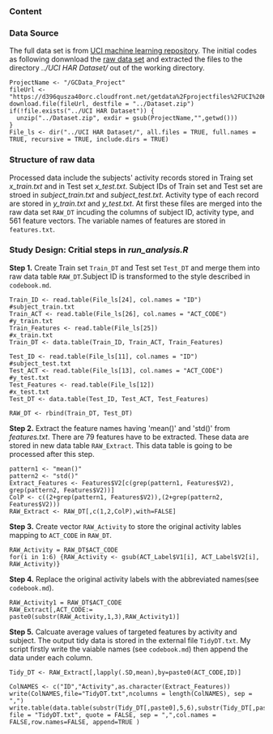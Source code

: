 ### Content


### Data Source
The full data set is from [UCI machine learning repository](http://archive.ics.uci.edu/ml/datasets/Human+Activity+Recognition+Using+Smartphones). The initial codes as following donwnload the [raw data set](https://d396qusza40orc.cloudfront.net/getdata%2Fprojectfiles%2FUCI%20HAR%20Dataset.zip) and extracted the files to the directory *../UCI HAR Dataset/* out of the working directory.  
```
ProjectName <- "/GCData_Project"
fileUrl <- "https://d396qusza40orc.cloudfront.net/getdata%2Fprojectfiles%2FUCI%20HAR%20Dataset.zip"
download.file(fileUrl, destfile = "../Dataset.zip")
if(!file.exists("../UCI HAR Dataset")) {
  unzip("../Dataset.zip", exdir = gsub(ProjectName,"",getwd()))  
}
File_ls <- dir("../UCI HAR Dataset/", all.files = TRUE, full.names = TRUE, recursive = TRUE, include.dirs = TRUE)

```


### Structure of raw data
Processed data include the subjects' activity records stored in Traing set *x_train.txt* and in Test set *x_test.txt*. Subject IDs of Train set and Test set are stroed in *subject_train.txt* and *subject_test.txt*. Activity type of each record are stored in *y_train.txt* and *y_test.txt*. At first these files are merged into the raw data set `RAW_DT` incuding the columns of subject ID, activity type, and 561 feature vectors. The variable names of features are stored in `features.txt`.   

### Study Design: Critial steps in *run_analysis.R*
**Step 1.** Create Train set `Train_DT` and Test set `Test_DT` and merge them into raw data table `RAW_DT`.Subject ID is transformed to the style described in `codebook.md`.
```
Train_ID <- read.table(File_ls[24], col.names = "ID")  #subject_train.txt
Train_ACT <- read.table(File_ls[26], col.names = "ACT_CODE") #y_train.txt
Train_Features <- read.table(File_ls[25])                    #x_train.txt
Train_DT <- data.table(Train_ID, Train_ACT, Train_Features)

Test_ID <- read.table(File_ls[11], col.names = "ID")   #subject_test.txt
Test_ACT <- read.table(File_ls[13], col.names = "ACT_CODE")  #y_test.txt
Test_Features <- read.table(File_ls[12])                     #x_test.txt
Test_DT <- data.table(Test_ID, Test_ACT, Test_Features)

RAW_DT <- rbind(Train_DT, Test_DT)
```
**Step 2.** Extract the feature names having 'mean()' and 'std()' from *features.txt*. There are 79 features have to be extracted. These data are stored in new data table `RAW_Extract`. This data table is going to be processed after this step.    
```
pattern1 <- "mean()"
pattern2 <- "std()"
Extract_Features <- Features$V2[c(grep(pattern1, Features$V2), grep(pattern2, Features$V2))]
ColP <- c((2+grep(pattern1, Features$V2)),(2+grep(pattern2, Features$V2)))
RAW_Extract <- RAW_DT[,c(1,2,ColP),with=FALSE]
```

**Step 3.** Create vector `RAW_Activity` to store the original activity lables mapping to `ACT_CODE` in `RAW_DT`.    
```
RAW_Activity = RAW_DT$ACT_CODE
for(i in 1:6) {RAW_Activity <- gsub(ACT_Label$V1[i], ACT_Label$V2[i], RAW_Activity)}
```

**Step 4.** Replace the original activity labels with the abbreviated names(see `codebook.md`).   
```
RAW_Activity1 = RAW_DT$ACT_CODE
RAW_Extract[,ACT_CODE:= paste0(substr(RAW_Activity,1,3),RAW_Activity1)]
```

**Step 5.** Calcuate average values of targeted features by activity and subject. The output tidy data is stored in the external file `TidyDT.txt`. My script firstly write the vaiable names (see `codebook.md`) then append the data under each column.    
```
Tidy_DT <- RAW_Extract[,lapply(.SD,mean),by=paste0(ACT_CODE,ID)]

ColNAMES <- c("ID","Activity",as.character(Extract_Features))
write(ColNAMES,file="TidyDT.txt",ncolumns = length(ColNAMES), sep = ",")
write.table(data.table(substr(Tidy_DT[,paste0],5,6),substr(Tidy_DT[,paste0],1,4),Tidy_DT[,!1,with=FALSE]), file = "TidyDT.txt", quote = FALSE, sep = ",",col.names = FALSE,row.names=FALSE, append=TRUE )
```